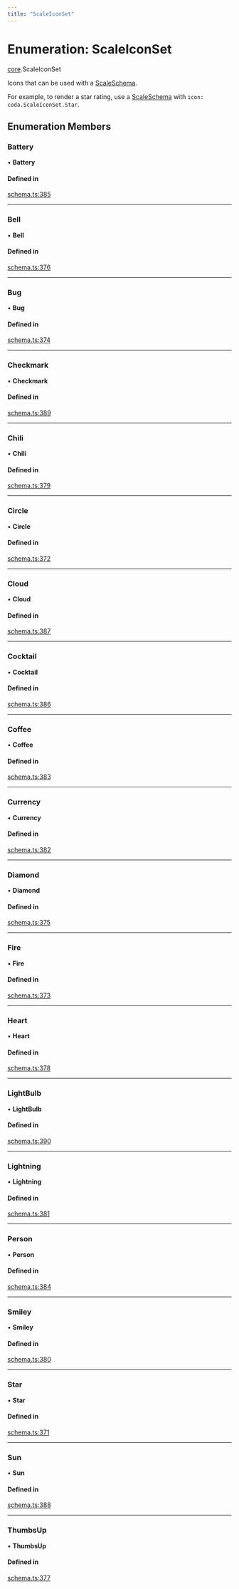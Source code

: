 ```yaml
---
title: "ScaleIconSet"
---
```

# Enumeration: ScaleIconSet

[core](../modules/core.md).ScaleIconSet

Icons that can be used with a [ScaleSchema](../interfaces/core.ScaleSchema.md).

For example, to render a star rating, use a [ScaleSchema](../interfaces/core.ScaleSchema.md) with `icon: coda.ScaleIconSet.Star`.

## Enumeration Members

### Battery

• **Battery**

#### Defined in

[schema.ts:385](https://github.com/coda/packs-sdk/blob/main/schema.ts#L385)

___

### Bell

• **Bell**

#### Defined in

[schema.ts:376](https://github.com/coda/packs-sdk/blob/main/schema.ts#L376)

___

### Bug

• **Bug**

#### Defined in

[schema.ts:374](https://github.com/coda/packs-sdk/blob/main/schema.ts#L374)

___

### Checkmark

• **Checkmark**

#### Defined in

[schema.ts:389](https://github.com/coda/packs-sdk/blob/main/schema.ts#L389)

___

### Chili

• **Chili**

#### Defined in

[schema.ts:379](https://github.com/coda/packs-sdk/blob/main/schema.ts#L379)

___

### Circle

• **Circle**

#### Defined in

[schema.ts:372](https://github.com/coda/packs-sdk/blob/main/schema.ts#L372)

___

### Cloud

• **Cloud**

#### Defined in

[schema.ts:387](https://github.com/coda/packs-sdk/blob/main/schema.ts#L387)

___

### Cocktail

• **Cocktail**

#### Defined in

[schema.ts:386](https://github.com/coda/packs-sdk/blob/main/schema.ts#L386)

___

### Coffee

• **Coffee**

#### Defined in

[schema.ts:383](https://github.com/coda/packs-sdk/blob/main/schema.ts#L383)

___

### Currency

• **Currency**

#### Defined in

[schema.ts:382](https://github.com/coda/packs-sdk/blob/main/schema.ts#L382)

___

### Diamond

• **Diamond**

#### Defined in

[schema.ts:375](https://github.com/coda/packs-sdk/blob/main/schema.ts#L375)

___

### Fire

• **Fire**

#### Defined in

[schema.ts:373](https://github.com/coda/packs-sdk/blob/main/schema.ts#L373)

___

### Heart

• **Heart**

#### Defined in

[schema.ts:378](https://github.com/coda/packs-sdk/blob/main/schema.ts#L378)

___

### LightBulb

• **LightBulb**

#### Defined in

[schema.ts:390](https://github.com/coda/packs-sdk/blob/main/schema.ts#L390)

___

### Lightning

• **Lightning**

#### Defined in

[schema.ts:381](https://github.com/coda/packs-sdk/blob/main/schema.ts#L381)

___

### Person

• **Person**

#### Defined in

[schema.ts:384](https://github.com/coda/packs-sdk/blob/main/schema.ts#L384)

___

### Smiley

• **Smiley**

#### Defined in

[schema.ts:380](https://github.com/coda/packs-sdk/blob/main/schema.ts#L380)

___

### Star

• **Star**

#### Defined in

[schema.ts:371](https://github.com/coda/packs-sdk/blob/main/schema.ts#L371)

___

### Sun

• **Sun**

#### Defined in

[schema.ts:388](https://github.com/coda/packs-sdk/blob/main/schema.ts#L388)

___

### ThumbsUp

• **ThumbsUp**

#### Defined in

[schema.ts:377](https://github.com/coda/packs-sdk/blob/main/schema.ts#L377)
